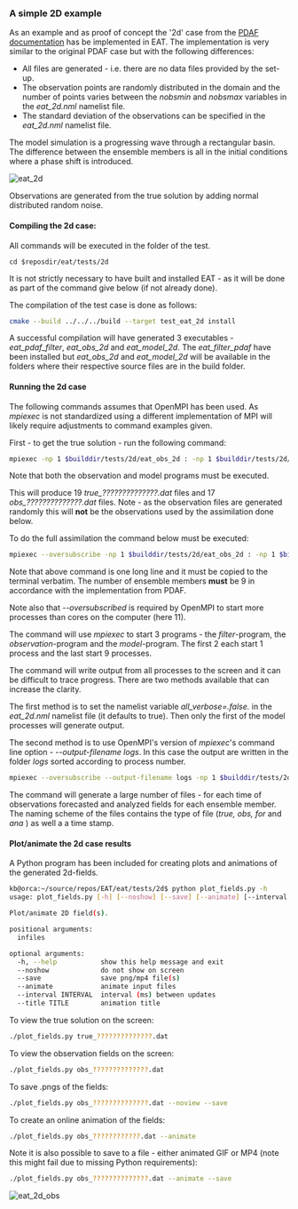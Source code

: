### A simple 2D example

As an example and as proof of concept the '2d' case from the [PDAF documentation](http://pdaf.awi.de/files/pdaf_tutorial_the_model.pdf) has be implemented in EAT. The implementation is very similar to the original PDAF case but with the following differences:

- All files are generated - i.e. there are no data files provided by the set-up.
- The observation points are randomly distributed in the domain and the number of points varies between the _nobsmin_ and _nobsmax_  variables in the _eat_2d.nml_ namelist file.
- The standard deviation of the observations can be specified in the *eat_2d.nml* namelist file.

The model simulation is a progressing wave through a rectangular basin. The difference between the ensemble members is all in the initial conditions where a phase shift is introduced. 

![eat_2d](/home/kb/source/repos/EAT/eat/tests/2d/eat_2d_true.gif)

Observations are generated from the true solution by adding normal distributed random noise.

#### Compiling the 2d case:

All commands will be executed in the folder of the test.

```
cd $reposdir/eat/tests/2d
```

It is not strictly necessary to have built and installed  EAT - as it will be done as part of the command give below (if not already done). 

The compilation of the test case is done as follows:

```bash
cmake --build ../../../build --target test_eat_2d install
```

A successful compilation will have generated 3 executables - _eat_pdaf_filter_, _eat_obs_2d_ and _eat_model_2d_. The *eat_filter_pdaf* have been installed but *eat_obs_2d* and *eat_model_2d*  will be available in the folders where their respective source files are in the build folder.

#### Running the 2d case

The following commands assumes that OpenMPI has been used. As _mpiexec_ is not standardized using a different implementation of MPI will likely require adjustments to command examples given.

First - to get the true solution - run the following command:

```bash
mpiexec -np 1 $builddir/tests/2d/eat_obs_2d : -np 1 $builddir/tests/2d/eat_model_2d
```

Note that both the observation and model programs must be executed.

This will produce 19 _true\_??????????????.dat_ files and 17 _obs\_??????????????.dat_ files. Note - as the observation files are generated randomly this will **not** be the observations used by the assimilation done below.

To do the full assimilation the command below must be executed:

```bash
mpiexec --oversubscribe -np 1 $builddir/tests/2d/eat_obs_2d : -np 1 $bindir/eat_filter_pdaf : -np 9 $builddir/tests/2d/eat_model_2d
```

Note that above command is one long line and it must be copied to the terminal verbatim. The number of ensemble members **must** be 9 in accordance with the implementation from PDAF. 

Note also that _--oversubscribed_ is required by OpenMPI to start more processes than cores on the computer (here 11).

The command will use _mpiexec_ to start 3 programs - the _filter_-program, the  _observation_-program and the _model_-program. The first 2 each start 1 process and the last start 9 processes.

The command will write output from all processes to the screen and it can be difficult to trace progress. There are two methods available that can increase the clarity. 

The first method is to set the namelist variable _all\_verbose=.false._ in the _eat\_2d.nml_ namelist file (it defaults to true). Then only the first of the model processes will generate output. 

The second method is to use OpenMPI's version of _mpiexec_'s command line option - _--output-filename logs_. In this case the output are written in the folder _logs_ sorted according to process number.

```bash
mpiexec --oversubscribe --output-filename logs -np 1 $builddir/tests/2d/eat_obs_2d : -np 1 $bindir/eat_filter_pdaf : -np 9 $builddir/tests/2d/eat_model_2d
```

The command will generate a large number of files - for each time of observations  forecasted and analyzed fields for each ensemble member. The naming scheme of the files contains the type of file (*true, obs, for* and *ana* ) as well a a time stamp.

#### Plot/animate the 2d case results

A Python program has been included for creating plots and animations of the generated 2d-fields.

```bash
kb@orca:~/source/repos/EAT/eat/tests/2d$ python plot_fields.py -h
usage: plot_fields.py [-h] [--noshow] [--save] [--animate] [--interval INTERVAL] [--title TITLE] [infiles [infiles ...]]

Plot/animate 2D field(s).

positional arguments:
  infiles

optional arguments:
  -h, --help           show this help message and exit
  --noshow             do not show on screen
  --save               save png/mp4 file(s)
  --animate            animate input files
  --interval INTERVAL  interval (ms) between updates
  --title TITLE        animation title

```

To view the true solution on the screen:

```bash
./plot_fields.py true_??????????????.dat
```

To view the observation fields on the screen:

```bash
./plot_fields.py obs_??????????????.dat
```

To save .pngs of the fields:

```bash
./plot_fields.py obs_??????????????.dat --noview --save
```

To create an online animation of the fields:

```bash
./plot_fields.py obs_????????????.dat --animate
```

Note it is also possible to save to a file - either animated GIF or MP4 (note this might fail due to missing Python requirements):
```bash
./plot_fields.py obs_??????????????.dat --animate --save
```

![eat_2d_obs](/home/kb/source/repos/EAT/eat/tests/2d/eat_2d_obs.gif)
